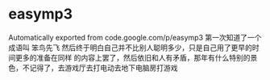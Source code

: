 # easymp3
Automatically exported from code.google.com/p/easymp3
第一次知道了一个成语叫 笨鸟先飞
然后终于明白自己并不比别人聪明多少，只是自己用了更早的时间更多的准备在同样
的内容上罢了，然后依旧和人有矛盾，那年有什么特别的景色，不记得了，去游戏厅去打电动去地下电脑房打游戏
